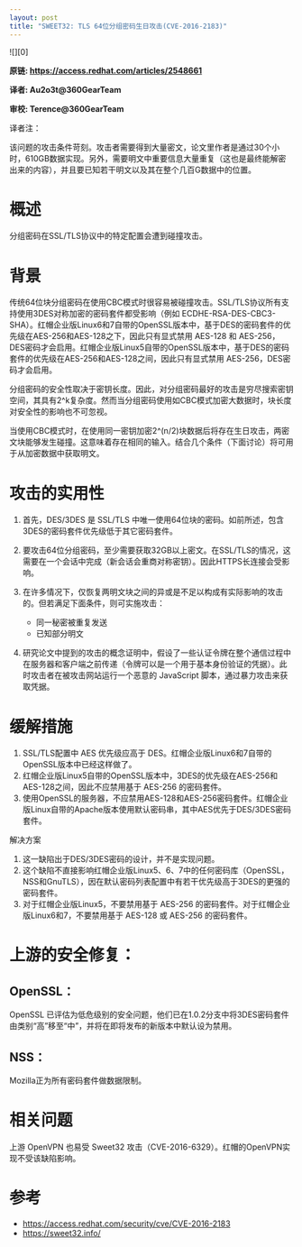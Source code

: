 ```yaml
---
layout: post
title: "SWEET32: TLS 64位分组密码生日攻击(CVE-2016-2183)"
---
```


![][0]

**原链: <https://access.redhat.com/articles/2548661>**

**译者: Au2o3t@360GearTeam**

**审校: Terence@360GearTeam**

<!-- more -->

译者注：

该问题的攻击条件苛刻。攻击者需要得到大量密文，论文里作者是通过30个小时，610GB数据实现。另外，需要明文中重要信息大量重复（这也是最终能解密出来的内容），并且要已知若干明文以及其在整个几百G数据中的位置。

# 概述

分组密码在SSL/TLS协议中的特定配置会遭到碰撞攻击。

# 背景

传统64位块分组密码在使用CBC模式时很容易被碰撞攻击。SSL/TLS协议所有支持使用3DES对称加密的密码套件都受影响（例如 ECDHE-RSA-DES-CBC3-SHA）。红帽企业版Linux6和7自带的OpenSSL版本中，基于DES的密码套件的优先级在AES-256和AES-128之下，因此只有显式禁用 AES-128 和 AES-256，DES密码才会启用。红帽企业版Linux5自带的OpenSSL版本中，基于DES的密码套件的优先级在AES-256和AES-128之间，因此只有显式禁用 AES-256，DES密码才会启用。

分组密码的安全性取决于密钥长度。因此，对分组密码最好的攻击是穷尽搜索密钥空间，其具有2^k复杂度。然而当分组密码使用如CBC模式加密大数据时，块长度对安全性的影响也不可忽视。

当使用CBC模式时，在使用同一密钥加密2^(n/2)块数据后将存在生日攻击，两密文块能够发生碰撞。这意味着存在相同的输入。结合几个条件（下面讨论）将可用于从加密数据中获取明文。

# 攻击的实用性

1. 首先，DES/3DES 是 SSL/TLS 中唯一使用64位块的密码。如前所述，包含3DES的密码套件优先级低于其它密码套件。
2. 要攻击64位分组密码，至少需要获取32GB以上密文。在SSL/TLS的情况，这需要在一个会话中完成（新会话会重商对称密钥）。因此HTTPS长连接会受影响。
3. 在许多情况下，仅恢复两明文块之间的异或是不足以构成有实际影响的攻击的。但若满足下面条件，则可实施攻击：

    * 同一秘密被重复发送
    * 已知部分明文

4. 研究论文中提到的攻击的概念证明中，假设了一些认证令牌在整个通信过程中在服务器和客户端之前传递（令牌可以是一个用于基本身份验证的凭据）。此时攻击者在被攻击网站运行一个恶意的 JavaScript 脚本，通过暴力攻击来获取凭据。

# 缓解措施

1. SSL/TLS配置中 AES 优先级应高于 DES。红帽企业版Linux6和7自带的OpenSSL版本中已经这样做了。
2. 红帽企业版Linux5自带的OpenSSL版本中，3DES的优先级在AES-256和AES-128之间，因此不应禁用基于 AES-256 的密码套件。
3. 使用OpenSSL的服务器，不应禁用AES-128和AES-256密码套件。红帽企业版Linux自带的Apache版本使用默认密码串，其中AES优先于DES/3DES密码套件。

解决方案

1. 这一缺陷出于DES/3DES密码的设计，并不是实现问题。
2. 这个缺陷不直接影响红帽企业版Linux5、6、7中的任何密码库（OpenSSL，NSS和GnuTLS），因在默认密码列表配置中有若干优先级高于3DES的更强的密码套件。
3. 对于红帽企业版Linux5，不要禁用基于 AES-256 的密码套件。对于红帽企业版Linux6和7，不要禁用基于 AES-128 或 AES-256 的密码套件。

# 上游的安全修复：

## OpenSSL：

OpenSSL 已评估为低危级别的安全问题，他们已在1.0.2分支中将3DES密码套件由类别“高”移至“中”，并将在即将发布的新版本中默认设为禁用。

## NSS：

Mozilla正为所有密码套件做数据限制。

# 相关问题

上游 OpenVPN 也易受 Sweet32 攻击（CVE-2016-6329）。红帽的OpenVPN实现不受该缺陷影响。

# 参考

* <https://access.redhat.com/security/cve/CVE-2016-2183>
* <https://sweet32.info/>

[1]: https://p0.ssl.qhimg.com/t0183fab9b438601c91.png
